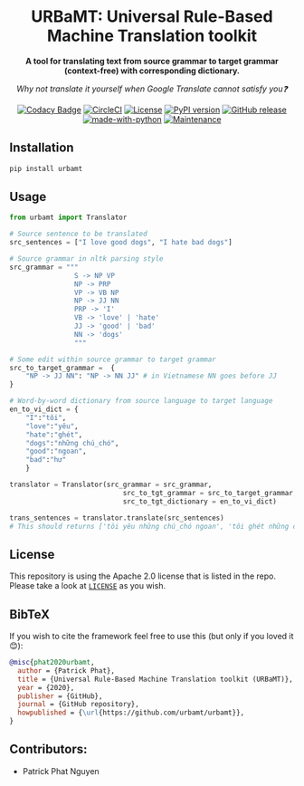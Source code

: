 <div align="center">

# URBaMT: Universal Rule-Based Machine Translation toolkit 
**A tool for translating text from source grammar to target grammar (context-free) with corresponding dictionary.**

*Why not translate it yourself when Google Translate cannot satisfy you❓*

[![Codacy Badge](https://api.codacy.com/project/badge/Grade/4fa8d013ed9c47ba98de50f4ffb15494)](https://app.codacy.com/gh/urbamt/urbamt?utm_source=github.com&utm_medium=referral&utm_content=urbamt/urbamt&utm_campaign=Badge_Grade_Settings)
[![CircleCI](https://circleci.com/gh/urbamt/urbamt/tree/master.svg?style=shield)](https://circleci.com/gh/urbamt/urbamt/tree/master)
[![License](https://img.shields.io/badge/License-Apache%202.0-blue.svg)](https://github.com/urbamt/urbamt/blob/master/LICENSE)
[![PyPI version](https://badge.fury.io/py/urbamt.svg)](https://badge.fury.io/py/urbamt)
[![GitHub release](https://img.shields.io/github/release/urbamt/urbamt.svg)](https://GitHub.com/urbamt/urbamt/releases/)
[![made-with-python](https://img.shields.io/badge/Made%20with-Python-1f425f.svg)](https://www.python.org/)
[![Maintenance](https://img.shields.io/badge/Maintained%3F-yes-green.svg)](https://GitHub.com/urbamt/urbamt/graphs/commit-activity)

</div>

## Installation
```bash
pip install urbamt
```

## Usage
```python
from urbamt import Translator

# Source sentence to be translated
src_sentences = ["I love good dogs", "I hate bad dogs"]

# Source grammar in nltk parsing style
src_grammar = """
                S -> NP VP
                NP -> PRP
                VP -> VB NP
                NP -> JJ NN
                PRP -> 'I'
                VB -> 'love' | 'hate'
                JJ -> 'good' | 'bad'
                NN -> 'dogs'
                """

# Some edit within source grammar to target grammar
src_to_target_grammar =  {
    "NP -> JJ NN": "NP -> NN JJ" # in Vietnamese NN goes before JJ
}

# Word-by-word dictionary from source language to target language
en_to_vi_dict = {
    "I":"tôi",
    "love":"yêu",
    "hate":"ghét",
    "dogs":"những chú_chó",
    "good":"ngoan",
    "bad":"hư"
    }

translator = Translator(src_grammar = src_grammar,
                            src_to_tgt_grammar = src_to_target_grammar,
                            src_to_tgt_dictionary = en_to_vi_dict)

trans_sentences = translator.translate(src_sentences) 
# This should returns ['tôi yêu những chú_chó ngoan', 'tôi ghét những chú_chó hư']
```

## License
This repository is using the Apache 2.0 license that is listed in the repo. Please take a look at [`LICENSE`](https://github.com/urbamt/urbamt/blob/master/LICENSE) as you wish.

## BibTeX
If you wish to cite the framework feel free to use this (but only if you loved it 😊):
```bibtex
@misc{phat2020urbamt,
  author = {Patrick Phat},
  title = {Universal Rule-Based Machine Translation toolkit (URBaMT)},
  year = {2020},
  publisher = {GitHub},
  journal = {GitHub repository},
  howpublished = {\url{https://github.com/urbamt/urbamt}},
}
```

## Contributors:
- Patrick Phat Nguyen

